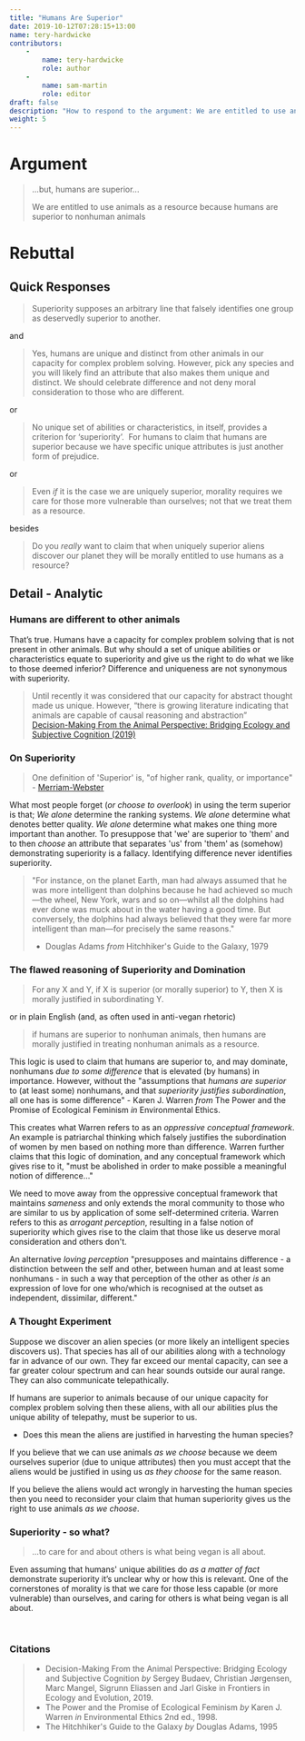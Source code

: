 ```yaml
---
title: "Humans Are Superior"
date: 2019-10-12T07:28:15+13:00
name: tery-hardwicke
contributors:
    - 
        name: tery-hardwicke
        role: author
    - 
        name: sam-martin
        role: editor
draft: false
description: "How to respond to the argument: We are entitled to use animals as a resource because humans are superior to nonhuman animals"
weight: 5
---
```

# Argument

> ...but, humans are superior...  
>   
> We are entitled to use animals as a resource because humans are superior to nonhuman animals

# Rebuttal

## Quick Responses

> Superiority supposes an arbitrary line that falsely identifies one group as deservedly superior to another.   

and  
 
> Yes, humans are unique and distinct from other animals in our capacity for complex problem solving. However, pick any species and you will likely find an attribute that also makes them unique and distinct. We should celebrate difference and not deny moral consideration to those who are different.
 
or 
  
> No unique set of abilities or characteristics, in itself, provides a criterion for ‘superiority’.  For humans to claim that humans are superior because we have specific unique attributes is just another form of prejudice. 
 
or
  
> Even *if* it is the case we are uniquely superior, morality requires we care for those more vulnerable than ourselves; not that we treat them as a resource.

besides

> Do you *really* want to claim that when uniquely superior aliens discover our planet they will be morally entitled to use humans as a resource? 

## Detail - Analytic

### Humans are different to other animals

That’s true. Humans have a capacity for complex problem solving that is not present in other animals. But why should a set of unique abilities or characteristics equate to superiority and give us the right to do what we like to those deemed inferior? Difference and uniqueness are not synonymous with superiority. 

> Until recently it was considered that our capacity for abstract thought made us unique. However, “there is growing literature indicating that animals are capable of causal reasoning and abstraction”  
> [Decision-Making From the Animal Perspective: Bridging Ecology and Subjective Cognition (2019)](https://www.frontiersin.org/articles/10.3389/fevo.2019.00164/full)  

### On Superiority


> One definition of 'Superior' is, "of higher rank, quality, or importance" - [Merriam-Webster](http://web.archive.org/web/20190711165845/https://www.merriam-webster.com/dictionary/superior)

What most people forget (*or choose to overlook*) in using the term superior is that; *We alone* determine the ranking systems. *We alone* determine what denotes better quality. *We alone* determine what makes one thing more important than another. To presuppose that 'we' are superior to 'them' and to then *choose* an attribute that separates 'us' from 'them' as (somehow) demonstrating superiority is a fallacy. Identifying difference never identifies superiority.  

> "For instance, on the planet Earth, man had always assumed that he was more intelligent than dolphins because he had achieved so much—the wheel, New York, wars and so on—whilst all the dolphins had ever done was muck about in the water having a good time. But conversely, the dolphins had always believed that they were far more intelligent than man—for precisely the same reasons."  
> - Douglas Adams *from* Hitchhiker's Guide to the Galaxy, 1979



### The flawed reasoning of Superiority and Domination

> For any X and Y, if X is superior (or morally superior) to Y, then X is morally justified in subordinating Y.
 
 or in plain English (and, as often used in anti-vegan rhetoric) 
 
 > if humans are superior to nonhuman animals, then humans are morally justified in treating nonhuman animals as a resource. 
 

This logic is used to claim that humans are superior to, and may dominate, nonhumans *due to some difference* that is elevated (by humans) in importance. However, without the "assumptions  that *humans are superior* to (at least some) nonhumans, and that *superiority justifies subordination*, all one has is some difference" - Karen J. Warren *from* The Power and the Promise of Ecological Feminism *in* Environmental Ethics.

This creates what Warren refers to as an *oppressive conceptual framework*. An example is patriarchal thinking which falsely justifies the subordination of women by men based on nothing more than difference. Warren further claims that this logic of domination, and any conceptual framework which gives rise to it, "must be abolished  in order to make possible a meaningful notion of difference..."

We need to move away from the oppressive conceptual framework that maintains *sameness* and only extends the moral community to those who are similar to us by application of some self-determined criteria. Warren refers to this as *arrogant perception*, resulting in a false notion of superiority which gives rise to the claim that those like us deserve moral consideration and others don't.

An alternative *loving perception* "presupposes and maintains difference - a distinction between the self and other, between human and at least some nonhumans - in such a way that perception of the other as other *is* an expression of love for one who/which is recognised at the outset as independent, dissimilar, different."



### A Thought Experiment

Suppose we discover an alien species (or more likely an intelligent species discovers us). That species has all of our abilities along with a technology far in advance of our own. They far exceed our mental capacity, can see a far greater colour spectrum and can hear sounds outside our aural range.  They can also communicate telepathically.

If humans are superior to animals because of our unique capacity for complex problem solving then these aliens, with all our abilities plus the unique ability of telepathy, must be superior to us.

- Does this mean the aliens are justified in harvesting the human species?

If you believe that we can use animals *as we choose* because we deem ourselves superior (due to unique attributes) then you must accept that the aliens would be justified in using us *as they choose* for the same reason.

If you believe the aliens would act wrongly in harvesting the human species then you need to reconsider your claim that human superiority gives us the right to use animals *as we choose*.

### Superiority - so what?

> ...to care for and about others is what being vegan is all about.

Even assuming that humans' unique abilities do *as a matter of fact* demonstrate superiority it’s unclear why or how this is relevant. One of the cornerstones of morality is that we care for those less capable (or more vulnerable) than ourselves, and caring for others is what being vegan is all about.

 
### Citations

> * Decision-Making From the Animal Perspective: Bridging Ecology and Subjective Cognition *by* Sergey Budaev, Christian Jørgensen, Marc Mangel, Sigrunn Eliassen and Jarl Giske in Frontiers in Ecology and Evolution, 2019.  
> * The Power and the Promise of Ecological Feminism *by* Karen J. Warren *in* Environmental Ethics 2nd ed., 1998.  
> * The Hitchhiker's Guide to the Galaxy *by* Douglas Adams, 1995
